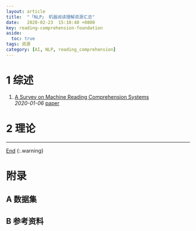 ```yaml
---
layout: article
title:  "「NLP」 机器阅读理解资源汇总"
date:   2020-02-23  15:10:40 +0800
key: reading-comprehension-foundation
aside:
  toc: true
tags: 资源
category: [AI, NLP, reading_comprehension]
---
```

<span id='head'> </span>

<!--more-->


# 1 综述
1. [A Survey on Machine Reading Comprehension Systems](http://cn.arxiv.org/abs/2001.01582)    
*2020-01-06* [paper](https://arxiv.org/abs/2001.01582)    

# 2 理论


-------------------  
[End](#head)
{:.warning}  

# 附录
## A 数据集


## B 参考资料
